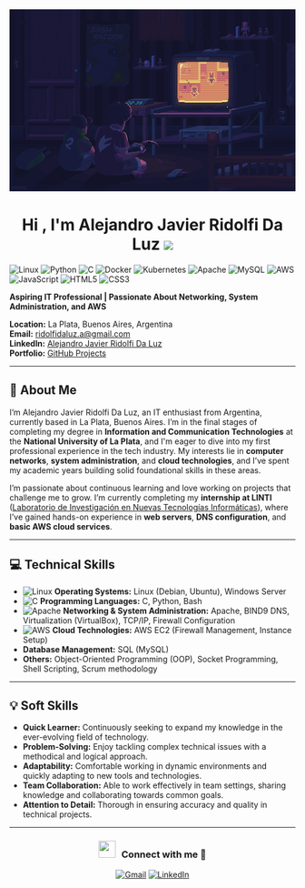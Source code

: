 <img src="./GIF.gif" alt="Descripción de la imagen" height="320" width="1280"/>


# <h1 align="center"><b>Hi , I'm Alejandro Javier Ridolfi Da Luz </b><img src="https://media.giphy.com/media/hvRJCLFzcasrR4ia7z/giphy.gif" width="35"></h1> 

![Linux](https://img.shields.io/badge/Linux-FCC624?style=for-the-badge&logo=linux&logoColor=black)
![Python](https://img.shields.io/badge/python-3670A0?style=for-the-badge&logo=python&logoColor=ffdd54)
![C](https://img.shields.io/badge/c-%2300599C.svg?style=for-the-badge&logo=c&logoColor=white)
![Docker](https://img.shields.io/badge/docker-%230db7ed.svg?style=for-the-badge&logo=docker&logoColor=white)
![Kubernetes](https://img.shields.io/badge/kubernetes-%23326ce5.svg?style=for-the-badge&logo=kubernetes&logoColor=white)
![Apache](https://img.shields.io/badge/apache-%23D42029.svg?style=for-the-badge&logo=apache&logoColor=white)
![MySQL](https://img.shields.io/badge/mysql-4479A1.svg?style=for-the-badge&logo=mysql&logoColor=white)
![AWS](https://img.shields.io/badge/AWS-%23FF9900.svg?style=for-the-badge&logo=amazon-aws&logoColor=white)
![JavaScript](https://img.shields.io/badge/javascript-%23323330.svg?style=for-the-badge&logo=javascript&logoColor=%23F7DF1E)
![HTML5](https://img.shields.io/badge/html5-%23E34F26.svg?style=for-the-badge&logo=html5&logoColor=white)
![CSS3](https://img.shields.io/badge/css3-%231572B6.svg?style=for-the-badge&logo=css3&logoColor=white)

**Aspiring IT Professional | Passionate About Networking, System Administration, and AWS**

**Location:** La Plata, Buenos Aires, Argentina  
**Email:** [ridolfidaluz.a@gmail.com](mailto:ridolfidaluz.a@gmail.com)  
**LinkedIn:** [Alejandro Javier Ridolfi Da Luz](https://www.linkedin.com/in/alejandro-javier-ridolfi-da-luz-363008231/)  
**Portfolio:** [GitHub Projects](https://github.com/alejandro-ridolfi)

---

## 👋 About Me

I’m Alejandro Javier Ridolfi Da Luz, an IT enthusiast from Argentina, currently based in La Plata, Buenos Aires. I’m in the final stages of completing my degree in **Information and Communication Technologies** at the **National University of La Plata**, and I'm eager to dive into my first professional experience in the tech industry. My interests lie in **computer networks**, **system administration**, and **cloud technologies**, and I’ve spent my academic years building solid foundational skills in these areas.

I’m passionate about continuous learning and love working on projects that challenge me to grow. I’m currently completing my **internship at LINTI** ([Laboratorio de Investigación en Nuevas Tecnologías Informáticas](https://linti.unlp.edu.ar/)), where I’ve gained hands-on experience in **web servers**, **DNS configuration**, and **basic AWS cloud services**.

---

## 💻 Technical Skills

- ![Linux](https://img.shields.io/badge/Linux-Admin-blue?style=flat-square&logo=linux&logoColor=white) **Operating Systems:** Linux (Debian, Ubuntu), Windows Server
- ![C](https://img.shields.io/badge/C-Programming-lightgrey?style=flat-square&logo=c&logoColor=white) **Programming Languages:** C, Python, Bash
- ![Apache](https://img.shields.io/badge/Apache-HTTP_Server-red?style=flat-square&logo=apache&logoColor=white) **Networking & System Administration:** Apache, BIND9 DNS, Virtualization (VirtualBox), TCP/IP, Firewall Configuration
- ![AWS](https://img.shields.io/badge/AWS-EC2-orange?style=flat-square&logo=amazon-aws&logoColor=white) **Cloud Technologies:** AWS EC2 (Firewall Management, Instance Setup)
- **Database Management:** SQL (MySQL)
- **Others:** Object-Oriented Programming (OOP), Socket Programming, Shell Scripting, Scrum methodology

---

## 💡 Soft Skills

- **Quick Learner:** Continuously seeking to expand my knowledge in the ever-evolving field of technology.
- **Problem-Solving:** Enjoy tackling complex technical issues with a methodical and logical approach.
- **Adaptability:** Comfortable working in dynamic environments and quickly adapting to new tools and technologies.
- **Team Collaboration:** Able to work effectively in team settings, sharing knowledge and collaborating towards common goals.
- **Attention to Detail:** Thorough in ensuring accuracy and quality in technical projects.
---


<h3 align="center" > <img src="https://media.giphy.com/media/iY8CRBdQXODJSCERIr/giphy.gif" width="30" height="30" style="margin-right: 10px;">Connect with me 🤝 </h3>



<p align="center">
	<a href="mailto:ridolfidaluz.a@gmail.com"><img img src="https://img.shields.io/badge/Gmail-D14836?style=for-the-badge&logo=gmail&logoColor=white" alt="Gmail"/></a>
	<a href="https://www.linkedin.com/in/alejandro-javier-ridolfi-da-luz-363008231/"><img src="https://img.shields.io/badge/linkedin-%230077B5.svg?style=for-the-badge&logo=linkedin&logoColor=white" alt="LinkedIn"/></a>
    
</p>



